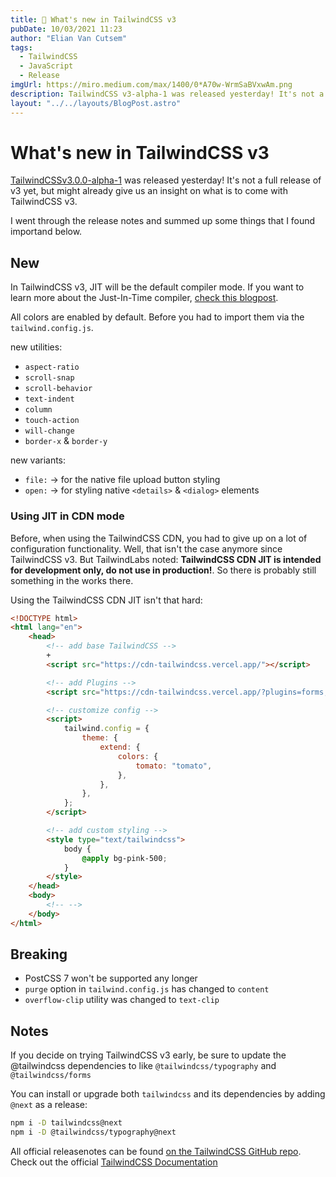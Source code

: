 ```yaml
---
title: 💄 What's new in TailwindCSS v3
pubDate: 10/03/2021 11:23
author: "Elian Van Cutsem"
tags:
  - TailwindCSS
  - JavaScript
  - Release
imgUrl: https://miro.medium.com/max/1400/0*A70w-WrmSaBVxwAm.png
description: TailwindCSS v3-alpha-1 was released yesterday! It's not a full release of v3 yet, but might already give us an insight on what is to come with TailwindCSS v3.
layout: "../../layouts/BlogPost.astro"
---
```


# What's new in TailwindCSS v3

[TailwindCSSv3.0.0-alpha-1](https://github.com/tailwindlabs/tailwindcss/releases/tag/v3.0.0-alpha.1) was released yesterday! It's not a full release of v3 yet, but might already give us an insight on what is to come with TailwindCSS v3.

I went through the release notes and summed up some things that I found importand below.

## New

In TailwindCSS v3, JIT will be the default compiler mode. If you want to learn more about the Just-In-Time compiler, [check this blogpost](https://www.elian.codes/blog/21-03-16-what-is-tailwindcss-jit-and-how-to-use-it/).

All colors are enabled by default. Before you had to import them via the `tailwind.config.js`.

new utilities:

- `aspect-ratio`
- `scroll-snap`
- `scroll-behavior`
- `text-indent`
- `column`
- `touch-action`
- `will-change`
- `border-x` & `border-y`

new variants:

- `file:` -> for the native file upload button styling
- `open:` -> for styling native `<details>` & `<dialog>` elements

### Using JIT in CDN mode

Before, when using the TailwindCSS CDN, you had to give up on a lot of configuration functionality. Well, that isn't the case anymore since TailwindCSS v3. But TailwindLabs noted: **TailwindCSS CDN JIT is intended for development only, do not use in production!**. So there is probably still something in the works there.

Using the TailwindCSS CDN JIT isn't that hard:

```html
<!DOCTYPE html>
<html lang="en">
	<head>
		<!-- add base TailwindCSS -->
		+
		<script src="https://cdn-tailwindcss.vercel.app/"></script>

		<!-- add Plugins -->
		<script src="https://cdn-tailwindcss.vercel.app/?plugins=forms,typography,aspect-ratio,line-clamp"></script>

		<!-- customize config -->
		<script>
			tailwind.config = {
				theme: {
					extend: {
						colors: {
							tomato: "tomato",
						},
					},
				},
			};
		</script>

		<!-- add custom styling -->
		<style type="text/tailwindcss">
			body {
				@apply bg-pink-500;
			}
		</style>
	</head>
	<body>
		<!-- -->
	</body>
</html>
```

## Breaking

- PostCSS 7 won't be supported any longer
- `purge` option in `tailwind.config.js` has changed to `content`
- `overflow-clip` utility was changed to `text-clip`

## Notes

If you decide on trying TailwindCSS v3 early, be sure to update the @tailwindcss dependencies to like `@tailwindcss/typography` and `@tailwindcss/forms`

You can install or upgrade both `tailwindcss` and its dependencies by adding `@next` as a release:

```bash
npm i -D tailwindcss@next
npm i -D @tailwindcss/typography@next
```

All official releasenotes can be found [on the TailwindCSS GitHub repo](https://github.com/tailwindlabs/tailwindcss/releases).
Check out the official [TailwindCSS Documentation](https://tailwindcss.com/docs)
